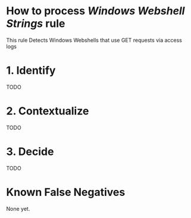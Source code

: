 # How to process *Windows Webshell Strings* rule
This rule Detects Windows Webshells that use GET requests via access logs

# 1. Identify
TODO

# 2. Contextualize
TODO

# 3. Decide
TODO

# Known False Negatives
None yet.
